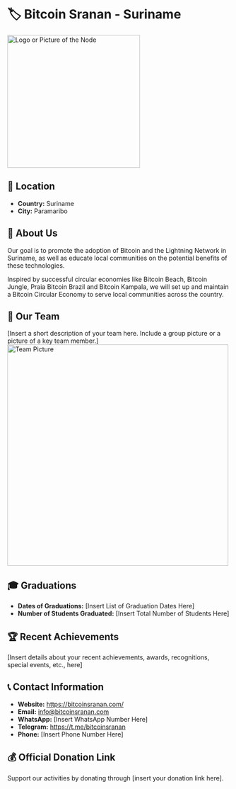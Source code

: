 
# 🏷️ Bitcoin Sranan - Suriname
<img src="https://github.com/MyFirstBitcoin/Light-Node-Directory/blob/main/Suriname%20--%20Bitcoin%20Sranan/RL33iOn.jpg" width="300" alt="Logo or Picture of the Node"> <!-- 1 picture maximum -->

## 📍 Location
- **Country:** Suriname
- **City:** Paramaribo

## 📖 About Us
Our goal is to promote the adoption of Bitcoin and the Lightning Network in Suriname, as well as educate local communities on the potential benefits of these technologies.

Inspired by successful circular economies like Bitcoin Beach, Bitcoin Jungle, Praia Bitcoin Brazil and Bitcoin Kampala, we will set up and maintain a Bitcoin Circular Economy to serve local communities across the country. 
## 👥 Our Team
[Insert a short description of your team here. Include a group picture or a picture of a key team member.]
<img src="https://github.com/MyFirstBitcoin/Light-Node-Directory/blob/main/team_placeholder.png" width="500" alt="Team Picture"> <!-- 1 picture maximum -->

## 🎓 Graduations
- **Dates of Graduations:** [Insert List of Graduation Dates Here]
- **Number of Students Graduated:** [Insert Total Number of Students Here]

## 🏆 Recent Achievements
[Insert details about your recent achievements, awards, recognitions, special events, etc., here]

## 📞 Contact Information
- **Website:** https://bitcoinsranan.com/
- **Email:** info@bitcoinsranan.com
- **WhatsApp:** [Insert WhatsApp Number Here]
- **Telegram:** https://t.me/bitcoinsranan
- **Phone:** [Insert Phone Number Here]

## 💰 Official Donation Link
Support our activities by donating through [insert your donation link here].
